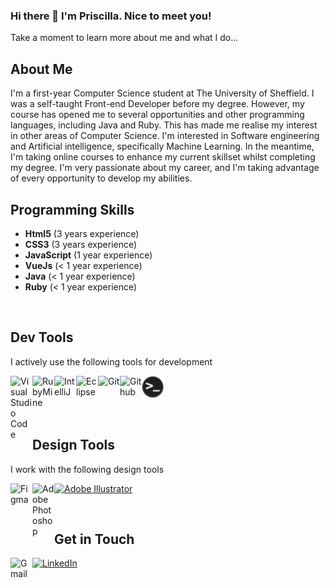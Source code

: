 ###  Hi there 👋 I'm Priscilla. Nice to meet you!
Take a moment to learn more about me and what I do...


## About Me
I'm a first-year Computer Science student at The University of Sheffield. I was a self-taught Front-end Developer before my degree. However, my course has opened me to several opportunities and other programming languages, including Java and Ruby. This has made me realise my interest in other areas of Computer Science. I'm interested in Software engineering and Artificial intelligence, specifically Machine Learning. In the meantime, I'm taking online courses to enhance my current skillset whilst completing my degree. I'm very passionate about my career, and I'm taking advantage of every opportunity to develop my abilities. 

## Programming Skills
- **Html5** (3 years experience) 
- **CSS3** (3 years experience) 
- **JavaScript** (1 year experience)
- **VueJs** (< 1 year experience)  
- **Java** (< 1 year experience) 
- **Ruby** (< 1 year experience) 

<br/>

## Dev Tools
I actively use the following tools for development

[<img align="left" alt="Visual Studio Code" width="35px" src="https://upload.wikimedia.org/wikipedia/commons/thumb/9/9a/Visual_Studio_Code_1.35_icon.svg/2048px-Visual_Studio_Code_1.35_icon.svg.png" />][vscode]
[<img align="left" alt="RubyMine" width="35px" src="https://resources.jetbrains.com/storage/products/rubymine/img/meta/rubymine_logo_300x300.png" />][rubymine]
[<img align="left" alt="IntelliJ" width="35px" src="https://upload.wikimedia.org/wikipedia/commons/thumb/9/9c/IntelliJ_IDEA_Icon.svg/1200px-IntelliJ_IDEA_Icon.svg.png" />][intellij]
<img align="left" alt="Eclipse" width="35px" src="https://cdn.freebiesupply.com/logos/large/2x/eclipse-11-logo-png-transparent.png" />
[<img align="left" alt="Git" width="35px" src="https://git-scm.com/images/logos/downloads/Git-Icon-1788C.png" />][git]
[<img align="left" alt="Github" width="35px" src="https://upload.wikimedia.org/wikipedia/commons/9/91/Octicons-mark-github.svg" />][github]
<img alt="Terminal" width="35px" src="https://raw.githubusercontent.com/github/explore/80688e429a7d4ef2fca1e82350fe8e3517d3494d/topics/terminal/terminal.png" />

<br/>

## Design Tools
I work with the following design tools 

[<img align="left" alt="Figma" width="35px" height="35px" src="https://upload.wikimedia.org/wikipedia/commons/3/33/Figma-logo.svg" />][figma]
[<img align="left" alt="Adobe Photoshop" width="35px" src="https://upload.wikimedia.org/wikipedia/commons/thumb/a/af/Adobe_Photoshop_CC_icon.svg/1200px-Adobe_Photoshop_CC_icon.svg.png" />][photoshop]
[<img alt="Adobe Illustrator" width="35px" src="https://upload.wikimedia.org/wikipedia/commons/thumb/f/fb/Adobe_Illustrator_CC_icon.svg/640px-Adobe_Illustrator_CC_icon.svg.png" />][illustrator]

<br/>

## Get in Touch 
[<img align="left" alt="Gmail" width="35px" height="35px" src="https://upload.wikimedia.org/wikipedia/commons/thumb/7/7e/Gmail_icon_%282020%29.svg/640px-Gmail_icon_%282020%29.svg.png" />][email]
[<a href="https://www.linkedin.com/in/priscilla-emasoga-211617100"><img alt="LinkedIn" width="35px" src="https://cdn-icons-png.flaticon.com/512/174/174857.png" /></a>][linkedin]


<!--LINKS-->
[vscode]: https://code.visualstudio.com/
[intellij]: https://www.jetbrains.com/help/idea/discover-intellij-idea.html
[rubymine]: https://www.jetbrains.com/ruby/features/
[git]: https://git-scm.com
[github]: https://github.com


[figma]: https://www.figma.com/about/
[photoshop]: https://www.adobe.com/uk/products/photoshop.html
[illustrator]: https://www.adobe.com/uk/products/illustrator.html

[email]: mailto:priscillaemasoga@gmail.com
[linkedin]: https://www.linkedin.com/in/priscilla-emasoga-211617100

